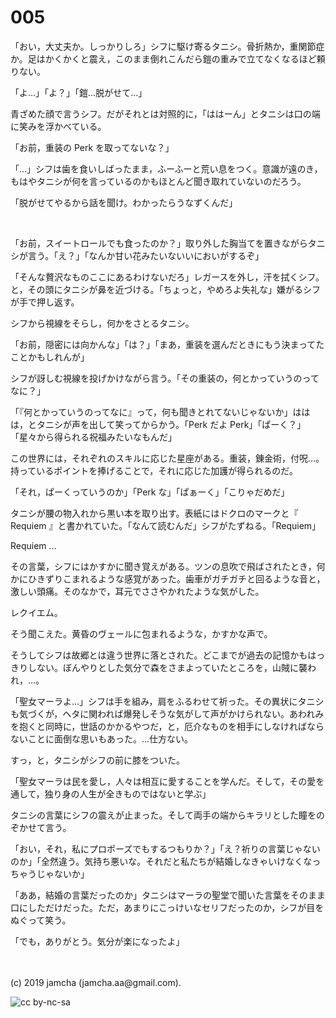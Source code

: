 

# 005

「おい，大丈夫か。しっかりしろ」シフに駆け寄るタニシ。骨折熱か，重関節症か。足はかくかくと震え，このまま倒れこんだら鎧の重みで立てなくなるほど頼りない。

「よ…」「よ？」「鎧…脱がせて…」

青ざめた顔で言うシフ。だがそれとは対照的に，「ははーん」とタニシは口の端に笑みを浮かべている。

「お前，重装の Perk を取ってないな？」

「…」シフは歯を食いしばったまま，ふーふーと荒い息をつく。意識が遠のき，もはやタニシが何を言っているのかもほとんど聞き取れていないのだろう。

「脱がせてやるから話を聞け。わかったらうなずくんだ」

<br>

「お前，スイートロールでも食ったのか？」取り外した胸当てを置きながらタニシが言う。「え？」「なんか甘い花みたいないいにおいがするぞ」

「そんな贅沢なものここにあるわけないだろ」レガースを外し，汗を拭くシフ。と，その頭にタニシが鼻を近づける。「ちょっと，やめろよ失礼な」嫌がるシフが手で押し返す。

シフから視線をそらし，何かをさとるタニシ。

「お前，隠密には向かんな」「は？」「まあ，重装を選んだときにもう決まってたことかもしれんが」

シフが訝しむ視線を投げかけながら言う。「その重装の，何とかっていうのってなに？」

「『何とかっていうのってなに』って，何も聞きとれてないじゃないか」ははは，とタニシが声を出して笑ってからかう。「Perk だよ Perk」「ぱーく？」「星々から得られる祝福みたいなもんだ」

この世界には，それぞれのスキルに応じた星座がある。重装，錬金術，付呪…。持っているポイントを捧げることで，それに応じた加護が得られるのだ。

「それ，ぱーくっていうのか」「Perk な」「ぱぁーく」「こりゃだめだ」

タニシが腰の物入れから黒い本を取り出す。表紙にはドクロのマークと『 Requiem 』と書かれていた。「なんて読むんだ」シフがたずねる。「Requiem」

Requiem …

その言葉，シフにはかすかに聞き覚えがある。ツンの息吹で飛ばされたとき，何かにひきずりこまれるような感覚があった。歯車がガチガチと回るような音と，激しい頭痛。そのなかで，耳元でささやかれたような気がした。

レクイエム。

そう聞こえた。黄昏のヴェールに包まれるような，かすかな声で。

そうしてシフは故郷とは違う世界に落とされた。どこまでが過去の記憶かもはっきりしない。ぼんやりとした気分で森をさまよっていたところを，山賊に襲われ，…。

「聖女マーラよ…」シフは手を組み，肩をふるわせて祈った。その異状にタニシも気づくが，ヘタに関われば爆発しそうな気がして声がかけられない。あわれみを抱くと同時に，世話のかかるやつだ，と，厄介なものを相手にしなければならないことに面倒な思いもあった。…仕方ない。

すっ，と，タニシがシフの前に膝をついた。

「聖女マーラは民を愛し，人々は相互に愛することを学んだ。そして，その愛を通して，独り身の人生が全きものではないと学ぶ」

タニシの言葉にシフの震えが止まった。そして両手の端からキラリとした瞳をのぞかせて言う。

「おい，それ，私にプロポーズでもするつもりか？」「え？祈りの言葉じゃないのか」「全然違う。気持ち悪いな。それだと私たちが結婚しなきゃいけなくなっちゃうじゃないか」

「ああ，結婚の言葉だったのか」タニシはマーラの聖堂で聞いた言葉をそのまま口にしただけだった。ただ，あまりにこっけいなセリフだったのか，シフが目をぬぐって笑う。

「でも，ありがとう。気分が楽になったよ」

<br>
<br>
(c) 2019 jamcha (jamcha.aa@gmail.com).

![cc by-nc-sa](https://i.creativecommons.org/l/by-nc-sa/4.0/88x31.png)

